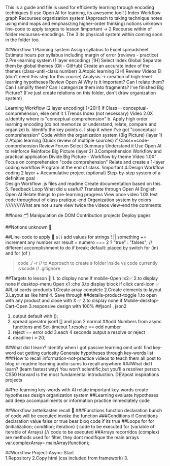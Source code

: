 This is a guide and file is used for efficiently learning through encoding techniques (I use Open AI for learning, its awesome tool! )
Index 
    Workflow 
    graph Recourses 
    organization system (Approach to taking technique notes using mind maps and emphasizing higher-order thinking)
    notions unknown 
    line-code to apply 
    targets to lesson
!important -> 2 Recourse within of folder recourses-encodings. The 3 its physicall system within coming soon in the folder too.

##Workflow 
1 Planning system 
    Assign syllabus to Excel spreadsheet
    Estimate hours per syllabus including margin of error (reviews - practice)
2.Pre-learning system (1 layer encoding) [1H]
    Select Index Global 
    Separate them by global themes (Git - GitHub)
    Create an accurate index of the themes (class-until-class number)
3.Atopic learning [2H] 
    Review Videos El  (don't need this step for this course)
    Analysis → creation of high-level learning hypotheses 
        Review Open AI 
        Why is it important? 
        Can I relate them? 
        Can I simplify them? 
        Can I categorize them into fragments? 
        I've finished Big Picture? (I've just create relations on this folder, don't draw organization system)

Learning Workflow (2 layer encoding) [+20H] if Class==conceptual-comprehension, else omit it
    1.Trends Index (not necessary)
        Video 2.0X
        a.Identify where is "conceptual comprehension" 
        b. Apply high order learning encoding (do not
        memorize or understand, relate, compare and
        organize)
        b. Identify the key points
        c. I stop it when I've got "conceptual comprehension"
        Code within the organization system (Big Picture) (layer 1)
    2.Atopic learning (Quick review of multiple sources) if Class==code-comprehension
        Review Forum
        Select Summary
        Understand it
        Use Open AI to reinforce
        Reinforce Big Picture (layer 2)
    3.Comprehension Workflow and practical application
        Divide Big Picture - Workflow by theme
        Video 1.0X"
        Focus on comprehension  "code comprehension"
        Relate and create a 1-layer coding workflow
        Program at the end of class. !important
    4.Design Workflow coding 2 layer + Accumulative project (optional)
        Step-by-step system of a definitive goal    
        Design Workflow .js files and readme
        Create documentation based on this.
    5. Feedback Loop What did u useful?
        Translate through Open AI
        English Open AI
        Relate things to pre-learning progress
        View once video 1.0X
        test code throughout of class
        pratique-end
        Organization system by colors
        //////////What are not u sure 
        view twice the videos 
        view-end the comments 

        
    
##Index 🗂️
   Manipulation de DOM
   Contribution projects
   Deploy pages 

##Notions unknown 🔞
 

##Line-code to apply 🔑
`$()` add values for strings
!
|| something
+= increment any number 
var result = numero === 2 ? "true" : "falses"; // different accomplishment to do if 
break; default: placed by switch
for (in) and for (of )
>code ./ -r // to Approach to create a folder inside vs code currently
.vscode // .gitignore

##Targets to lesson 🧠 
    1. to display none if mobile-Open !x2✅
    2.to display none if  desktop-menu Open x1 :che
    3.to display block if click card-icon ✅
##List cards-products
    1.Create array complete
    2.Create elements to layout 
    3.Layout as like html 
    4. Save through
##details-product-toggle
    1.to open with any product and close with X ✅
    2.to display none if Mobile-desktop-Cart-Open 
    3.responsive design with 100%
##json1 , json2 
1. output default with ();
2. spread operator json1 [] and json 2 normal 
##odd Numbers from async functions and Set-timeout
1.resolve == odd number 
2. reject == error odd
3.each 4 seconds output a resolve or reject 
4. deadline i = 20; 


    
##What did I learn?
    Identify when I got passive learning 
    omit until find key-word out getting curiosity 
    Generate hypotheses through key-words list
###How to recall information-not-practice
    videos to teach them all 
    post to blog or readme learning 
    audio-sums to recall anywhere 
###What did I learn? (learn fastest way)
    You won't scientific,but you'll a resolver person. 
    CS50 Harvard is the most fundamental introduction.
    DEVpost inspirations projects

##Pre-learning 
    key-words with AI 
    relate important key-words
    create hypotheses
    design organization system
##Learning
    evaluate hypotheses
    add deep accompaniments or information
    practice immediately code 

##Workflow zettelkasten recall 📑
    ###Functions
        function declaration
        bunch of code will be executed 
        invoke the function
    ###Conditions if
        Conditions declaration
        value false or true 
        bear bloq code if its true 
    ##Loops for 
    for (initialization; condition; iteration) { code to be executed
    for (variable of iterable of Arrays) {// code to be executed
    ##Arrays recorridos (complex)
        are methods used for filter, they dont modifique the main arrays
        var.complexArray= mainArray(function);   


##Workflow Project-Async-Start  
    1.Repository 
    2.Copy html (css included from framework)
    3.
